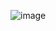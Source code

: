 ![image](https://github.com/Gavin991/DirectX12CodeSamples/blob/master/DirectX12CodeSamplesSolution/DirectX12XamlGeometries/DirectX12XamlGeometries.png)